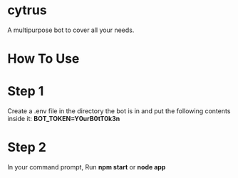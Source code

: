 # cytrus
A multipurpose bot to cover all your needs.

# How To Use
# Step 1
Create a .env file in the directory the bot is in and put the following contents inside it: **BOT_TOKEN=Y0urB0tT0k3n**

# Step 2
In your command prompt, Run **npm start** or **node app**
